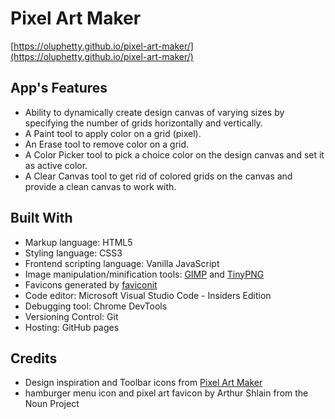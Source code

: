 # Pixel Art Maker

[https://oluphetty.github.io/pixel-art-maker/](https://oluphetty.github.io/pixel-art-maker/)

## App's Features
* Ability to dynamically create design canvas of varying sizes by specifying the number of grids horizontally and vertically.
* A Paint tool to apply color on a grid (pixel).
* An Erase tool to remove color on a grid.
* A Color Picker tool to pick a choice color on the design canvas and set it as active color.
* A Clear Canvas tool to get rid of colored grids on the canvas and provide a clean canvas to work with.

## Built With
* Markup language: HTML5
* Styling language: CSS3
* Frontend scripting language: Vanilla JavaScript
* Image manipulation/minification tools: [GIMP](https://www.gimp.org/) and [TinyPNG](https://tinypng.com/)
* Favicons generated by [faviconit](http://faviconit.com/en) 
* Code editor: Microsoft Visual Studio Code - Insiders Edition
* Debugging tool: Chrome DevTools
* Versioning Control: Git
* Hosting: GitHub pages

## Credits
* Design inspiration and Toolbar icons from [Pixel Art Maker](http://pixelartmaker.com/)
* hamburger menu icon and pixel art favicon by Arthur Shlain from the Noun Project
